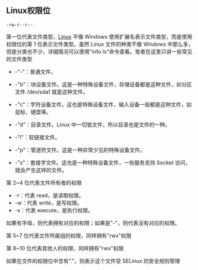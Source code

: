 ##  Linux权限位

```
-rw-r--r--.
```

第一位代表文件类型，[Linux](http://c.biancheng.net/linux_tutorial/) 不像 Windows 使用扩展名表示文件类型，而是使用权限位的第 1 位表示文件类型。虽然 Linux 文件的种类不像 Windows 中那么多，但是分类也不少，详细情况可以使用"info ls"命令查看。笔者在这里只讲一些常见的文件类型

* -"-"：普通文件。

*  -"b"：块设备文件。这是一种特殊设备文件，存储设备都是这种文件，如分区文件 /dev/sda1 就是这种文件。
*  -"c"：字符设备文件。这也是特殊设备文件，输入设备一般都是这种文件，如鼠标、键盘等。
*  -"d"：目录文件。Linux 中一切皆文件，所以目录也是文件的一种。
*  -"l"：软链接文件。
*  -"p"：管道符文件。这是一种非常少见的特殊设备文件。
*  -"s"：套接字文件。这也是一种特殊设备文件，一些服务支持 Socket 访问，就会产生这样的文件。

第 2~4 位代表文件所有者的权限

-  -r：代表 read，是读取权限。
-  -w：代表 write，是写权限。
-  -x：代表 execute，是执行权限。

 如果有字母，则代表拥有对应的权限；如果是"-"，则代表没有对应的权限。

第 5~7 位代表文件所属组的权限，同样拥有"rwx"权限

第 8~10 位代表其他人的权限，同样拥有"rwx"权限

如果在文件的权限位中含有"."，则表示这个文件受 SELinux 的安全规则管理